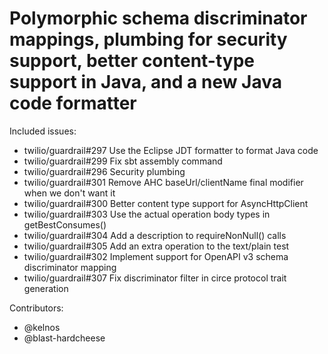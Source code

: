 Polymorphic schema discriminator mappings, plumbing for security support, better content-type support in Java, and a new Java code formatter
====

Included issues:
- twilio/guardrail#297 Use the Eclipse JDT formatter to format Java code
- twilio/guardrail#299 Fix sbt assembly command
- twilio/guardrail#296 Security plumbing
- twilio/guardrail#301 Remove AHC baseUrl/clientName final modifier when we don't want it
- twilio/guardrail#300 Better content type support for AsyncHttpClient
- twilio/guardrail#303 Use the actual operation body types in getBestConsumes()
- twilio/guardrail#304 Add a description to requireNonNull() calls
- twilio/guardrail#305 Add an extra operation to the text/plain test
- twilio/guardrail#302 Implement support for OpenAPI v3 schema discriminator mapping
- twilio/guardrail#307 Fix discriminator filter in circe protocol trait generation

Contributors:
- @kelnos
- @blast-hardcheese
